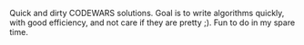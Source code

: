 Quick and dirty CODEWARS solutions. Goal is to write algorithms quickly, with good efficiency, and not care if they are pretty ;). Fun to do in my spare time.